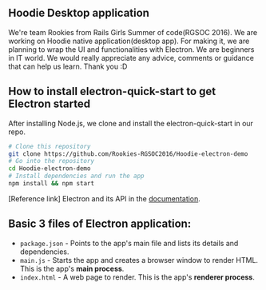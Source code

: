 ## Hoodie Desktop application

We're team Rookies from Rails Girls Summer of code(RGSOC 2016).
We are working on Hoodie native application(desktop app).
For making it, we are planning to wrap the UI and functionalities with Electron.
We are beginners in IT world.
We would really appreciate any advice, comments or guidance that can help us learn.
Thank you :D

## How to install electron-quick-start to get Electron started

After installing Node.js, we clone and install the electron-quick-start in our repo.

```bash
# Clone this repository
git clone https://github.com/Rookies-RGSOC2016/Hoodie-electron-demo
# Go into the repository
cd Hoodie-electron-demo
# Install dependencies and run the app
npm install && npm start
```
[Reference link] Electron and its API in the [documentation](http://electron.atom.io/docs/latest).

## Basic 3 files of Electron application:
- `package.json` - Points to the app's main file and lists its details and dependencies.
- `main.js` - Starts the app and creates a browser window to render HTML. This is the app's **main process**.
- `index.html` - A web page to render. This is the app's **renderer process**.
